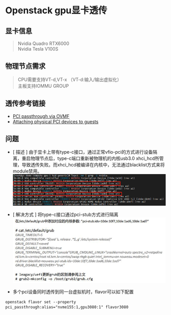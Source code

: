 # Openstack gpu显卡透传
## 显卡信息
> Nvidia Quadro RTX6000  
  Nvidia Tesla V100S
## 物理节点需求
> CPU需要支持VT-d,VT-x （VT-d:输入/输出虚拟化）  
  主板支持IOMMU GROUP
## 透传参考链接
- [PCI passthrough via OVMF](https://wiki.archlinux.org/index.php/PCI_passthrough_via_OVMF_(%E7%AE%80%E4%BD%93%E4%B8%AD%E6%96%87)#%E5%8F%A6%E8%AF%B7%E5%8F%82%E9%98%85)  
- [Attaching physical PCI devices to guests](https://docs.openstack.org/nova/pike/admin/pci-passthrough.html)
## 问题
- [ 描述 ] 由于显卡上带有type-c接口，通过正常vfio-pci的方式进行设备隔离，重启物理节点后，type-c端口重新被物理机的内核usb3.0 xhci_hcd所管理，导致透传失败。而xhci_hcd被编译在内核中，无法通过blacklist方式来将module禁用。  
![type-c.png](https://github.com/Riverdd/picture/blob/master/type-c.png?raw=true)

- [ 解决方式 ] 将type-c接口通过pci-stub方式进行隔离  
![pci-stub.png](https://github.com/Riverdd/picture/blob/master/pci-stub.png)

- 多个pci设备同时透传到同一台虚拟机时，flavor可以如下配置
```
openstack flavor set --property pci_passthrough:alias="nvme155:1,gpu3080:1" flavor3080
```
